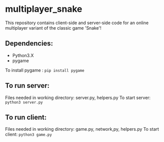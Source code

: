 # multiplayer_snake

This repository contains client-side and server-side code for an online multiplayer variant of the classic game 'Snake'! 

## Dependencies:

* Python3.X
* pygame

To install pygame : ```pip install pygame```

## To run server:

Files needed in working directory: server.py, helpers.py
To start server: ```python3 server.py```

## To run client:

Files needed in working directory: game.py, network,py, helpers.py
To start client: ```python3 game.py```

